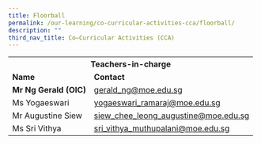 ```yaml
---
title: Floorball
permalink: /our-learning/co-curricular-activities-cca/floorball/
description: ""
third_nav_title: Co–Curricular Activities (CCA)
---
```

<table>
<tbody>
<tr>
<th colspan="2" style="text-align: center;">Teachers-in-charge</th>
</tr>
<tr>
<td><strong>Name</strong></td>
<td><strong>Contact</strong></td>
</tr>
<tr>
<td><strong>Mr Ng Gerald (OIC)</strong></td>
<td><a target="" href="mailto:gerald_ng@moe.edu.sg">gerald_ng@moe.edu.sg</a></td>
</tr>
<tr>
<td>Ms Yogaeswari</td>
<td><a target="" href="mailto:yogaeswari_ramaraj@moe.edu.sg">yogaeswari_ramaraj@moe.edu.sg</a></td>
</tr>
<tr>
<td>Mr Augustine Siew</td>
<td><a target="" href="mailto:siew_chee_leong_augustine@moe.edu.sg">siew_chee_leong_augustine@moe.edu.sg</a></td>
</tr>
<tr>
<td>Ms Sri Vithya</td>
<td><a target="" href="mailto:sri_Vithya_muthupalani@moe.edu.sg">sri_vithya_muthupalani@moe.edu.sg</a></td>
</tr>
</tbody>
</table>